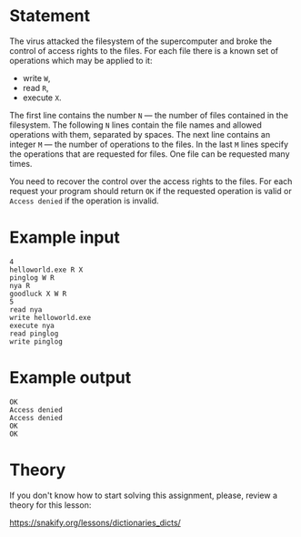 # Statement

The virus attacked the filesystem of the supercomputer and broke the control of access rights to the files. For each file there is a known set of operations which may be applied to it:

- write `W`,
- read `R`,
- execute `X`.

The first line contains the number `N` — the number of files contained in the filesystem. The following `N` lines contain the file names and allowed operations with them, separated by spaces. The next line contains an integer `M` — the number of operations to the files. In the last `M` lines specify the operations that are requested for files. One file can be requested many times.

You need to recover the control over the access rights to the files. For each request your program should return `OK` if the requested operation is valid or `Access denied` if the operation is invalid.

# Example input

```
4
helloworld.exe R X
pinglog W R
nya R
goodluck X W R
5
read nya
write helloworld.exe
execute nya
read pinglog
write pinglog
```

# Example output

```
OK
Access denied
Access denied
OK
OK
```

# Theory

If you don't know how to start solving this assignment, please, review a theory for this lesson:

https://snakify.org/lessons/dictionaries_dicts/